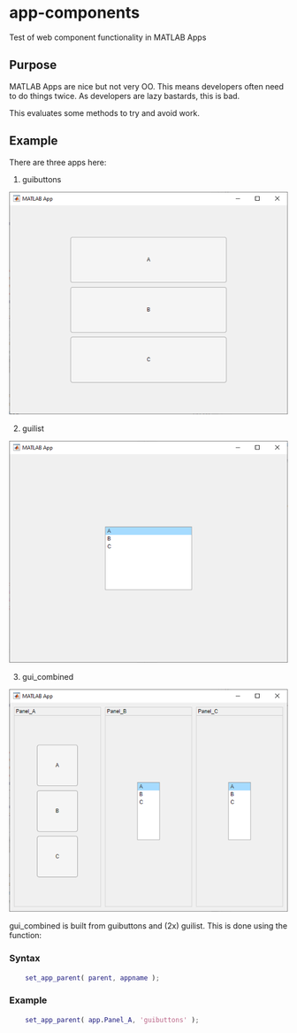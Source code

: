 # app-components
Test of web component functionality in MATLAB Apps

## Purpose
MATLAB Apps are nice but not very OO. This means developers often need to 
do things twice. As developers are lazy bastards, this is bad.

This evaluates some methods to try and avoid work.

## Example
There are three apps here:

1. guibuttons

![](/img/guibuttons.PNG)

2. guilist

![](/img/guilist.PNG)

3. gui_combined

![](/img/gui_combined.PNG)

gui_combined is built from guibuttons and (2x) guilist. This is done using the function:
### Syntax
```MATLAB
    set_app_parent( parent, appname );
```
### Example
```MATLAB
    set_app_parent( app.Panel_A, 'guibuttons' );
```


